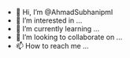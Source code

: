 - 👋 Hi, I’m @AhmadSubhanipml
- 👀 I’m interested in ...
- 🌱 I’m currently learning ...
- 💞️ I’m looking to collaborate on ...
- 📫 How to reach me ...

<!---
AhmadSubhanipml/AhmadSubhanipml is a ✨ special ✨ repository because its `README.md` (this file) appears on your GitHub profile.
You can click the Preview link to take a look at your changes.
--->
